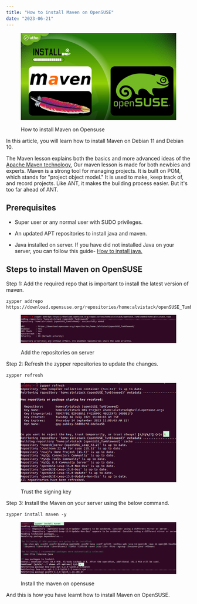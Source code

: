 ```yaml
---
title: "How to install Maven on OpenSUSE"
date: "2023-06-21"
---
```


<figure>

![How to install Maven on Opensuse](images/How-to-install-maven-on-OpenSUSE.jpg)

<figcaption>

How to install Maven on Opensuse

</figcaption>

</figure>

In this article, you will learn how to install Maven on Debian 11 and Debian 10.

The Maven lesson explains both the basics and more advanced ideas of the [Apache Maven technology.](https://www.google.com/url?sa=t&rct=j&q=&esrc=s&source=web&cd=&cad=rja&uact=8&ved=2ahUKEwjP87-6l9P_AhVIU2wGHfL1DLsQFnoECDIQAQ&url=https%3A%2F%2Fen.wikipedia.org%2Fwiki%2FApache_Maven&usg=AOvVaw1q52GlNrBkmeyt339HXdqD&opi=89978449) Our maven lesson is made for both newbies and experts. Maven is a strong tool for managing projects. It is built on POM, which stands for "project object model." It is used to make, keep track of, and record projects. Like ANT, it makes the building process easier. But it's too far ahead of ANT.

## Prerequisites

- Super user or any normal user with SUDO privileges.

- An updated APT repositories to install java and maven.

- Java installed on server. If you have did not installed Java on your server, you can follow this guide- [How to install java.](https://utho.com/docs/tutorial/how-to-install-java-jdk-on-opensuse/)

## Steps to install Maven on OpenSUSE

Step 1: Add the required repo that is important to install the latest version of maven.

```
zypper addrepo https://download.opensuse.org/repositories/home:alvistack/openSUSE_Tumbleweed/home:alvistack.repo
```
<figure>

![Add the repositories on server](images/image-1154.png)

<figcaption>

Add the repositories on server

</figcaption>

</figure>

Step 2: Refresh the zypper repositories to update the changes.

```
zypper refresh
```
<figure>

![Trust the signing key ](images/image-1155.png)

<figcaption>

Trust the signing key

</figcaption>

</figure>

Step 3: Install the Maven on your server using the below command.

```
zypper install maven -y
```
<figure>

![Install the maven on opensuse](images/image-1156-1024x344.png)

<figcaption>

Install the maven on opensuse

</figcaption>

</figure>

And this is how you have learnt how to install Maven on OpenSUSE.

